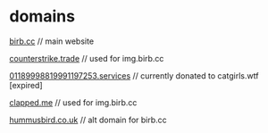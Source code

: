 # domains

[birb.cc](https://birb.cc) // main website

[counterstrike.trade](http://counterstrike.trade) // used for img.birb.cc

[01189998819991197253.services](https://01189998819991197253.services) // currently donated to catgirls.wtf [expired]

[clapped.me](https://clapped.me) // used for img.birb.cc

[hummusbird.co.uk](https://hummusbird.co.uk) // alt domain for birb.cc
